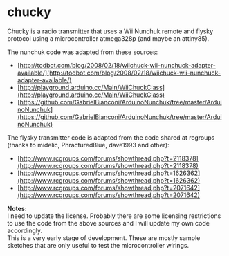 # chucky
Chucky is a radio transmitter that uses a Wii Nunchuk remote and flysky protocol using a microcontroller atmega328p (and maybe an attiny85).

The nunchuk code was adapted from these sources:

* [http://todbot.com/blog/2008/02/18/wiichuck-wii-nunchuck-adapter-available/](http://todbot.com/blog/2008/02/18/wiichuck-wii-nunchuck-adapter-available/)
* [http://playground.arduino.cc/Main/WiiChuckClass](http://playground.arduino.cc/Main/WiiChuckClass)
* [https://github.com/GabrielBianconi/ArduinoNunchuk/tree/master/ArduinoNunchuk](https://github.com/GabrielBianconi/ArduinoNunchuk/tree/master/ArduinoNunchuk)

The flysky transmitter code is adapted from the code shared at rcgroups (thanks to midelic, PhracturedBlue, dave1993 and other):

* [http://www.rcgroups.com/forums/showthread.php?t=2118378](http://www.rcgroups.com/forums/showthread.php?t=2118378)
* [http://www.rcgroups.com/forums/showthread.php?t=1626362](http://www.rcgroups.com/forums/showthread.php?t=1626362)
* [http://www.rcgroups.com/forums/showthread.php?t=2071642](http://www.rcgroups.com/forums/showthread.php?t=2071642)

**Notes:**
<br/>
I need to update the license. Probably there are some licensing restrictions to use the code from the above sources and I will update my own code accordingly.
<br/>
This is a very early stage of development. These are mostly sample sketches that are only useful to test the microcontroller wirings.

